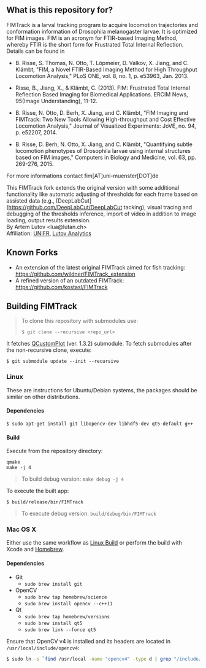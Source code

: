 ## What is this repository for?

FIMTrack is a larval tracking program to acquire locomotion trajectories
and conformation information of Drosophila melanogaster larvae. It is
optimized for FIM images. FIM is an acronym for FTIR-based Imaging Method,
whereby FTIR is the short form for Frustrated Total Internal Reflection.
Details can be found in

- B. Risse, S. Thomas, N. Otto, T. Löpmeier, D. Valkov, X. Jiang, and
  C. Klämbt, "FIM, a Novel FTIR-Based Imaging Method for High
  Throughput Locomotion Analysis," PLoS ONE, vol. 8, no. 1, p. e53963,
  Jan. 2013.

- Risse, B., Jiang, X., & Klämbt, C. (2013). FIM: Frustrated Total
  Internal Reflection Based Imaging for Biomedical Applications.
  ERCIM News, 95(Image Understanding), 11-12.

- B. Risse, N. Otto, D. Berh, X. Jiang, and C. Klämbt, "FIM Imaging
  and FIMTrack: Two New Tools Allowing High-throughput and Cost
  Effective Locomotion Analysis," Journal of Visualized Experiments:
  JoVE, no. 94, p. e52207, 2014.

- B. Risse, D. Berh, N. Otto, X. Jiang, and C. Klämbt, "Quantifying subtle
  locomotion phenotypes of Drosophila larvae using internal structures
  based on FIM images," Computers in Biology and Medicine, vol. 63,
  pp. 269-276, 2015.

For more informations contact fim[AT]uni-muenster[DOT]de

This FIMTrack fork extends the original version with some additional functionality like automatic adjusting of thresholds for each frame based on assisted data (e.g., [DeepLabCut](https://github.com/DeepLabCut/DeepLabCut tacking), visual tracing and debugging of the thresholds inference, import of video in addition to image loading, output results extension.  
By Artem Lutov &lt;&#108;ua&#64;&#108;utan&#46;ch&gt;  
Affiliation: [UNIFR](https://www.unifr.ch), [Lutov Analytics](https://lutan.ch/)

## Known Forks

* An extension of the latest original FIMTrack aimed for fish tracking: https://github.com/wildner/FIMTrack_extension
* A refined version of an outdated FIMTrack: https://github.com/kostasl/FIMTrack

## Building FIMTrack

> To clone this repository with submodules use:
> ```
> $ git clone --recursive <repo_url>
> ```

It fetches [QCustomPlot](http://www.qcustomplot.com/) (ver. 1.3.2) submodule. To fetch submodules after the non-recursive clone, execute:
```
$ git submodule update --init --recursive
```

### Linux
These are instructions for Ubuntu/Debian systems, the packages should be similar on other distributions.

#### Dependencies
```
$ sudo apt-get install git libopencv-dev libhdf5-dev qt5-default g++
```

#### Build

Execute from the repository directory:
```
qmake
make -j 4
```
> To build debug version: `make debug -j 4`

To execute the built app:
```
$ build/release/bin/FIMTrack
```
> To execute debug version: `build/debug/bin/FIMTrack`


### Mac OS X
Either use the same workflow as [Linux Build](####Build) or perform the build with Xcode and [Homebrew](http://brew.sh/).

#### Dependencies
* Git
    * `sudo brew install git`
* OpenCV
    * `sudo brew tap homebrew/science`
    * `sudo brew install opencv --c++11`
* Qt
    * `sudo brew tap homebrew/versions`
    * `sudo brew install qt5`
    * `sudo brew link --force qt5`
    
Ensure that OpenCV v4 is installed and its headers are located in `/usr/local/include/opencv4`:
```sh
$ sudo ln -s `find /usr/local -name "opencv4" -type d | grep "/include/"` /usr/local/include/opencv4
```
